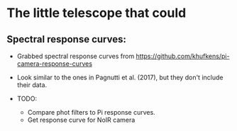 # The little telescope that could

## Spectral response curves:

* Grabbed spectral response curves from https://github.com/khufkens/pi-camera-response-curves

* Look similar to the ones in Pagnutti et al. (2017), but they don't include their data.

* TODO: 
  - Compare phot filters to Pi response curves.
  - Get response curve for NoIR camera
  
  